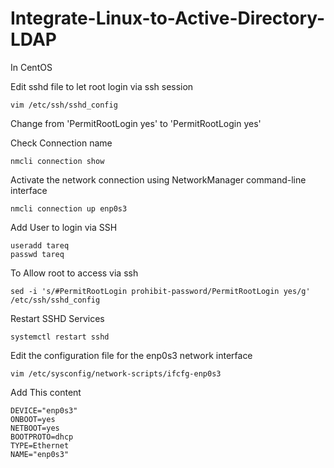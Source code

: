 # Integrate-Linux-to-Active-Directory-LDAP


In CentOS

Edit sshd file to let root login via ssh session 
```
vim /etc/ssh/sshd_config
```
Change from 'PermitRootLogin yes' to 'PermitRootLogin yes'


Check Connection name
```
nmcli connection show
```

Activate the network connection using NetworkManager command-line interface
```
nmcli connection up enp0s3
```

Add User to login via SSH
```
useradd tareq
passwd tareq
```

To Allow root to access via ssh 
```
sed -i 's/#PermitRootLogin prohibit-password/PermitRootLogin yes/g' /etc/ssh/sshd_config
```

Restart SSHD Services 
```
systemctl restart sshd
```


Edit the configuration file for the enp0s3 network interface
```
vim /etc/sysconfig/network-scripts/ifcfg-enp0s3
```
Add This content
```
DEVICE="enp0s3"
ONBOOT=yes
NETBOOT=yes
BOOTPROTO=dhcp
TYPE=Ethernet
NAME="enp0s3"
```
